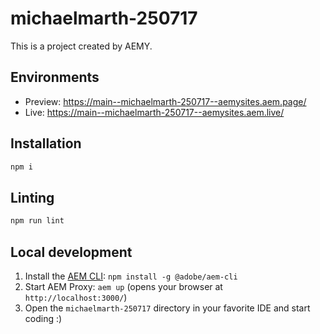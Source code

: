# michaelmarth-250717

This is a project created by AEMY.

## Environments

- Preview: https://main--michaelmarth-250717--aemysites.aem.page/
- Live: https://main--michaelmarth-250717--aemysites.aem.live/

## Installation

```sh
npm i
```

## Linting

```sh
npm run lint
```

## Local development

1. Install the [AEM CLI](https://github.com/adobe/helix-cli): `npm install -g @adobe/aem-cli`
1. Start AEM Proxy: `aem up` (opens your browser at `http://localhost:3000/`)
1. Open the `michaelmarth-250717` directory in your favorite IDE and start coding :)